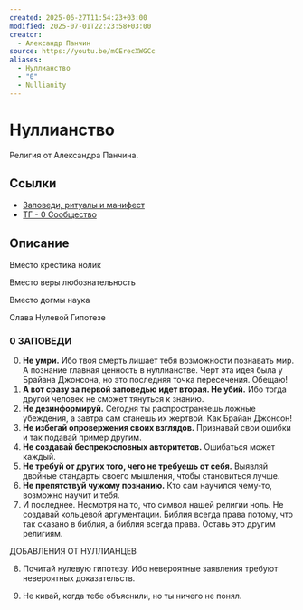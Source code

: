 ```yaml
---
created: 2025-06-27T11:54:23+03:00
modified: 2025-07-01T22:23:58+03:00
creator:
  - Александр Панчин
source: https://youtu.be/mCErecXWGCc
aliases:
  - Нуллианство
  - "0"
  - Nullianity
---
```


# Нуллианство

Религия от Александра Панчина.

## Ссылки

 - [Заповеди, ритуалы и манифест](https://docs.google.com/document/d/e/2PACX-1vTtCEXYL-ih8CoOEteyMJfozusBFG4Fmakrrzpu2Jq_7DXfzgAOkuCLSz7dQbXbFGhEuPIZWmd2VDc4/pub)
 - [ТГ - 0 Сообщество](https://t.me/NullianityNull)

## Описание

Вместо крестика нолик

Вместо веры любознательность

Вместо догмы наука

Слава Нулевой Гипотезе


### 0 ЗАПОВЕДИ

0. **Не умри.** Ибо твоя смерть лишает тебя возможности познавать мир. А познание главная ценность в нуллианстве. Черт эта идея была у Брайана Джонсона, но это последняя точка пересечения. Обещаю!
1. **А вот сразу за первой заповедью идет вторая. Не убий.** Ибо тогда другой человек не сможет тянуться к знанию.
2. **Не дезинформируй.** Сегодня ты распространяешь ложные убеждения, а завтра сам станешь их жертвой. Как Брайан Джонсон!
3. **Не избегай опровержения своих взглядов.** Признавай свои ошибки и так подавай пример другим.
4. **Не создавай беспрекословных авторитетов.** Ошибаться может каждый.
5. **Не требуй от других того, чего не требуешь от себя.** Выявляй двойные стандарты своего мышления, чтобы становиться лучше.
6. **Не препятствуй чужому познанию.** Кто сам научился чему-то, возможно научит и тебя.
7. И последнее. Несмотря на то, что символ нашей религии ноль. Не создавай кольцевой аргументации. Библия всегда права потому, что так сказано в библия, а библия всегда права. Оставь это другим религиям.

ДОБАВЛЕНИЯ ОТ НУЛЛИАНЦЕВ

8. Почитай нулевую гипотезу. Ибо невероятные заявления требуют невероятных доказательств.

9. Не кивай, когда тебе объяснили, но ты ничего не понял.